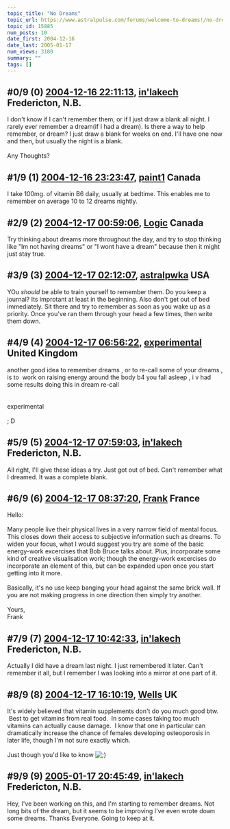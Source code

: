 ```yaml
---
topic_title: "No Dreams"
topic_url: https://www.astralpulse.com/forums/welcome-to-dreams!/no-dreams
topic_id: 15885
num_posts: 10
date_first: 2004-12-16
date_last: 2005-01-17
num_views: 3180
summary: ""
tags: []
---
```


## \#0/9 (0) [2004-12-16 22:11:13](https://www.astralpulse.com/forums/index.php?msg=138454), [in'lakech](https://www.astralpulse.com/forums/profile/?u=7628) Fredericton, N.B. ##
<section>
I don't know if I can't remember them, or if I just draw a blank all night. I rarely ever remember a dream(if I had a dream). Is there a way to help remember, or dream? I just draw a blank for weeks on end. I'll have one now and then, but usually the night is a blank.
<br>
<br>
Any Thoughts?
</section>

## \#1/9 (1) [2004-12-16 23:23:47](https://www.astralpulse.com/forums/index.php?msg=138462), [paint1](https://www.astralpulse.com/forums/profile/?u=7580) Canada ##
<section>
I take 100mg. of vitamin B6 daily, usually at bedtime. This enables me to remember on average 10 to 12 dreams nightly.
</section>

## \#2/9 (2) [2004-12-17 00:59:06](https://www.astralpulse.com/forums/index.php?msg=138470), [Logic](https://www.astralpulse.com/forums/profile/?u=3578) Canada ##
<section>
Try thinking about dreams more throughout the day, and try to stop thinking like "Im not having dreams" or "I wont have a dream" because then it might just stay true.
</section>

## \#3/9 (3) [2004-12-17 02:12:07](https://www.astralpulse.com/forums/index.php?msg=138472), [astralpwka](https://www.astralpulse.com/forums/profile/?u=6373) USA ##
<section>
YOu
<i>
 should
</i>
be able to train yourself to remember them. Do you keep a journal? Its improtant at least in the beginning. Also don't get out of bed immediately. Sit there and try to remember as soon as you wake up as a priority. Once you've ran them through your head a few times, then write them down.
</section>

## \#4/9 (4) [2004-12-17 06:56:22](https://www.astralpulse.com/forums/index.php?msg=138489), [experimental](https://www.astralpulse.com/forums/profile/?u=7151) United Kingdom ##
<section>
another good idea to remember dreams , or to re-call some of your dreams , is to  work on raising energy around the body b4 you fall asleep , i v had some results doing this in dream re-call
<br>
<br>
<br>
experimental
<br>
<br>
; D
</section>

## \#5/9 (5) [2004-12-17 07:59:03](https://www.astralpulse.com/forums/index.php?msg=138497), [in'lakech](https://www.astralpulse.com/forums/profile/?u=7628) Fredericton, N.B. ##
<section>
All right, I'll give these ideas a try. Just got out of bed. Can't remember what I dreamed. It was a complete blank.
</section>

## \#6/9 (6) [2004-12-17 08:37:20](https://www.astralpulse.com/forums/index.php?msg=138500), [Frank](https://www.astralpulse.com/forums/profile/?u=359) France ##
<section>
Hello:
<br>
<br>
Many people live their physical lives in a very narrow field of mental focus. This closes down their access to subjective information such as dreams. To widen your focus, what I would suggest you try are some of the basic energy-work excercises that Bob Bruce talks about. Plus, incorporate some kind of creative visualisation work; though the energy-work excercises do incorporate an element of this, but can be expanded upon once you start getting into it more.
<br>
<br>
Basically, it's no use keep banging your head against the same brick wall. If you are not making progress in one direction then simply try another.
<br>
<br>
Yours,
<br>
Frank
</section>

## \#7/9 (7) [2004-12-17 10:42:33](https://www.astralpulse.com/forums/index.php?msg=138503), [in'lakech](https://www.astralpulse.com/forums/profile/?u=7628) Fredericton, N.B. ##
<section>
Actually I did have a dream last night. I just remembered it later. Can't remember it all, but I remember I was looking into a mirror at one part of it.
</section>

## \#8/9 (8) [2004-12-17 16:10:19](https://www.astralpulse.com/forums/index.php?msg=138538), [Wells](https://www.astralpulse.com/forums/profile/?u=5753) UK ##
<section>
It's widely believed that vitamin supplements don't do you much good btw.  Best to get vitamins from real food.  In some cases taking too much vitamins can actually cause damage.  I know that one in particular can dramatically increase the chance of females developing osteoporosis in later life, though I'm not sure exactly which.
<br>
<br>
Just though you'd like to know
<img alt=";)" class="smiley" src="https://www.astralpulse.com/forums/Smileys/fugue/wink.png" title="Wink"/>
</section>

## \#9/9 (9) [2005-01-17 20:45:49](https://www.astralpulse.com/forums/index.php?msg=143497), [in'lakech](https://www.astralpulse.com/forums/profile/?u=7628) Fredericton, N.B. ##
<section>
Hey, I've been working on this, and I'm starting to remember dreams. Not long bits of the dream, but it seems to be improving I've even wrote down some dreams. Thanks Everyone. Going to keep at it.
</section>